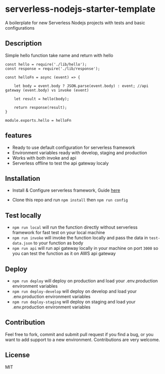# serverless-nodejs-starter-template
A boilerplate for new Serverless Nodejs projects with tests and basic configurations


## Description
Simple hello function take name and return with hello


```
const hello = require('./lib/hello');
const response = require('./lib/response');

const helloFn = async (event) => {
   
    let body = event.body ? JSON.parse(event.body) : event; //api gateway (event.body) vs invoke (event)
    
    let result = hello(body);
    
    return response(result);
}

module.exports.hello = helloFn
```

## features
* Ready to use default configuration for serverless framework
* Environment variables ready with develop, staging and production
* Works with both invoke and api
* Serverless offline to test the api gateway localy

## Installation

* Install & Configure serverless framework, Guide [here](https://serverless.com/framework/docs/getting-started/)

* Clone this repo and run `npm install` then `npm run config`


## Test locally

* `npm run local` will run the function directly without serverless framework for fast test on your local machine
* `npm run invoke` will invoke the function locally and pass the data in `test-data.json` to your function as body
* `npm run api` will run api gateway locally in your machine on port `3000` so you can test the function as it on AWS api gateway

## Deploy
* `npm run deploy` will deploy on production and load your .env.production environment variables
* `npm run deploy-develop` will deploy on develop and load your .env.production environment variables
* `npm run deploy-staging` will deploy on staging and load your .env.production environment variables



## Contribution

Feel free to fork, commit and submit pull request if you find a bug, or you want to add support to a new environment. Contributions are very welcome.

## License

MIT


